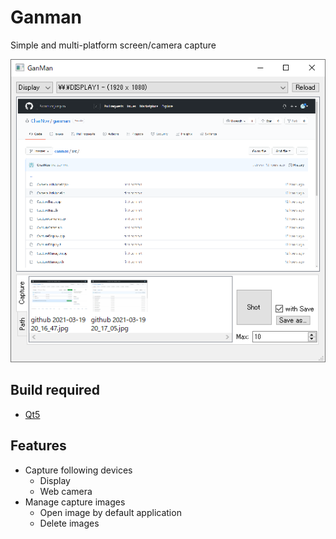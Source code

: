 # Ganman
Simple and multi-platform screen/camera capture
<div align="center">
<img src="img/screenshot.png" alt="screenshot" />
</div>

## Build required
* [Qt5](https://www.qt.io/)

## Features
* Capture following devices
    * Display
    * Web camera
* Manage capture images
    * Open image by default application
    * Delete images

